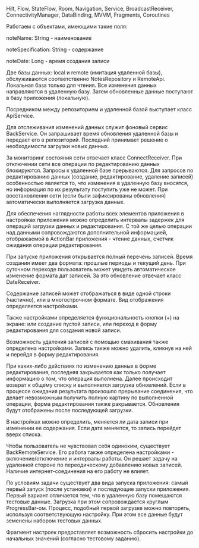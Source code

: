 Hilt, Flow, StateFlow, Room, Navigation, Service, BroadcastReceiver, ConnectivityManager, DataBinding, MVVM, Fragments, Coroutines

Работаем с объектами, имеющими такие поля:

noteName: String - наименование

noteSpecification: String - содержание

noteDate: Long - время создания записи

Две базы данных: local и remote (имитация удаленной базы), обслуживаются соответственно NotesRepository и RemoteApi.
Локальная база только для чтения. Все изменения данных направляются в удаленную базу. Затем обновленные данные поступают в базу приложения (локальную).

Посредником между репозиторием и удаленной базой выступает класс ApiService.

Для отслеживания изменений данных служит фоновый сервис BackService. Он запрашивает время обновления удаленной базы и передает его в репозиторий. Последний принимает решение о необходимости загрузки новых данных.

За мониторинг состояния сети отвечает класс ConnectReceiver. 
При отключении сети все операции по редактированию данных блокируются. Запросы к удаленной базе прерываются. Для запросов по редактированию данных (создание, редактирование, удаление записей) особенностью является то, что изменения в удаленную базу вносятся, но информация по их результату поступить уже не может.
При восстановлении сети (если были зафиксированы обновления) автоматически выполняется загрузка данных.

Для обеспечения наглядности работы всех элементов приложения в настройках приложения можно определить интервалы задержек для операций загрузки данных и редактирования.
С той же целью операции над данными сопровождаются дополнительной информацией, отображаемой в ActionBar приложения - чтение данных, счетчик ожидания операции редактирования.

При запуске приложения открывается полный перечень записей. 
Время создания имеет два формата: прошлые периоды и текущий день. При суточном переходе пользователь может увидеть автоматическое изменение формата дат записей. За это обновление отвечает класс DateReceiver.

Содержание записей может отображаться в виде одной строки (частично), или в многострочном формате. Вид отображения определяется настройками.

Также настройками определяется функциональность кнопки (+) на экране: или создание пустой записи, или переход в форму редактирования для создания новой записи.

Возможность удаления записей с помощью смахивания также определена настройками. Запись также можно удалить, кликнув на ней и перейдя в форму редактирования.

При каких-либо действиях по изменению данных в форме редактирования, последняя закрывается как только получает информацию о том, что операция выполнена. Далее происходит возврат к общему списку и выполняется загрузка обновлений.
Если в процессе ожидания результата произошло прерывание соединения, что делает невозможным получить полную картину по выполненной операции, форма редактирования также ракрывается. Обновления будут отображены после последующей загрузки.

В настройках можно определить, меняется ли дата записи при изменении ее содержания. Если дата меняется, то запись перейдет вверх списка.

Чтобы пользователь не чувствовал себя одиноким, существует BackRemoteService. Его работа также определена настройками - включение/отключение и интервалы работы. Он решает задачу на удаленной стороне по переодическому добавлению новых записей. Наличие интернет-соединения на его работу не влияет. 

По условиям задачи существует два вида запуска приложения: самый первый запуск (после установки) и последующие запуски приложения. Первый вариант отличается тем, что в удаленную базу помещаются тестовые данные. Загрузка при этом сопровождается круглым ProgressBar-ом. Процесс, подобный первой загрузке можно повторять, используя соответствующую настройку. При этом все данные будут земенены набором тестовых данных.

Фрагмент настроек предоставляет возможность сбросить настройки до начальных значений (согласно тестовому заданию).
